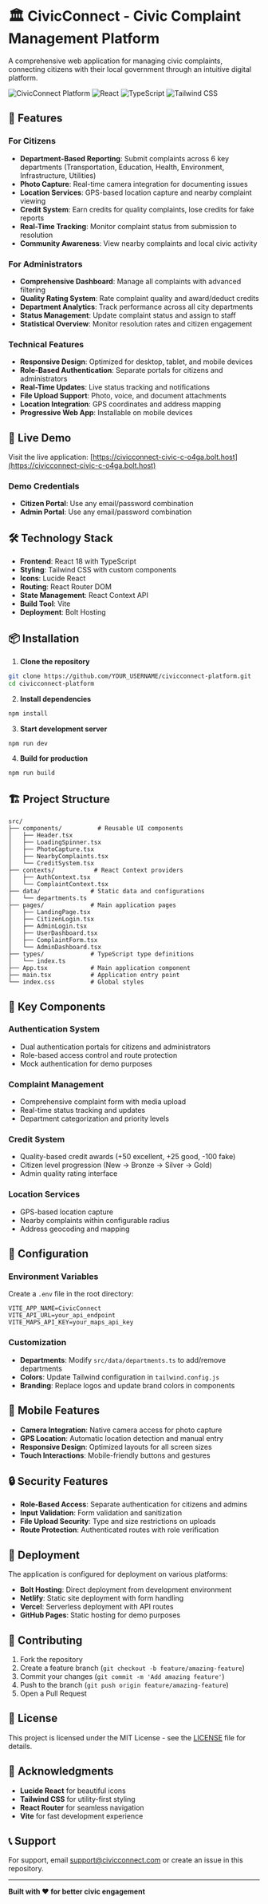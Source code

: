 # 🏛️ CivicConnect - Civic Complaint Management Platform

A comprehensive web application for managing civic complaints, connecting citizens with their local government through an intuitive digital platform.

![CivicConnect Platform](https://img.shields.io/badge/Status-Active-green)
![React](https://img.shields.io/badge/React-18.3.1-blue)
![TypeScript](https://img.shields.io/badge/TypeScript-5.5.3-blue)
![Tailwind CSS](https://img.shields.io/badge/Tailwind-3.4.1-blue)

## 🌟 Features

### For Citizens
- **Department-Based Reporting**: Submit complaints across 6 key departments (Transportation, Education, Health, Environment, Infrastructure, Utilities)
- **Photo Capture**: Real-time camera integration for documenting issues
- **Location Services**: GPS-based location capture and nearby complaint viewing
- **Credit System**: Earn credits for quality complaints, lose credits for fake reports
- **Real-Time Tracking**: Monitor complaint status from submission to resolution
- **Community Awareness**: View nearby complaints and local civic activity

### For Administrators
- **Comprehensive Dashboard**: Manage all complaints with advanced filtering
- **Quality Rating System**: Rate complaint quality and award/deduct credits
- **Department Analytics**: Track performance across all city departments
- **Status Management**: Update complaint status and assign to staff
- **Statistical Overview**: Monitor resolution rates and citizen engagement

### Technical Features
- **Responsive Design**: Optimized for desktop, tablet, and mobile devices
- **Role-Based Authentication**: Separate portals for citizens and administrators
- **Real-Time Updates**: Live status tracking and notifications
- **File Upload Support**: Photo, voice, and document attachments
- **Location Integration**: GPS coordinates and address mapping
- **Progressive Web App**: Installable on mobile devices

## 🚀 Live Demo

Visit the live application: [https://civicconnect-civic-c-o4ga.bolt.host](https://civicconnect-civic-c-o4ga.bolt.host)

### Demo Credentials
- **Citizen Portal**: Use any email/password combination
- **Admin Portal**: Use any email/password combination

## 🛠️ Technology Stack

- **Frontend**: React 18 with TypeScript
- **Styling**: Tailwind CSS with custom components
- **Icons**: Lucide React
- **Routing**: React Router DOM
- **State Management**: React Context API
- **Build Tool**: Vite
- **Deployment**: Bolt Hosting

## 📦 Installation

1. **Clone the repository**
```bash
git clone https://github.com/YOUR_USERNAME/civicconnect-platform.git
cd civicconnect-platform
```

2. **Install dependencies**
```bash
npm install
```

3. **Start development server**
```bash
npm run dev
```

4. **Build for production**
```bash
npm run build
```

## 🏗️ Project Structure

```
src/
├── components/          # Reusable UI components
│   ├── Header.tsx
│   ├── LoadingSpinner.tsx
│   ├── PhotoCapture.tsx
│   ├── NearbyComplaints.tsx
│   └── CreditSystem.tsx
├── contexts/           # React Context providers
│   ├── AuthContext.tsx
│   └── ComplaintContext.tsx
├── data/              # Static data and configurations
│   └── departments.ts
├── pages/             # Main application pages
│   ├── LandingPage.tsx
│   ├── CitizenLogin.tsx
│   ├── AdminLogin.tsx
│   ├── UserDashboard.tsx
│   ├── ComplaintForm.tsx
│   └── AdminDashboard.tsx
├── types/             # TypeScript type definitions
│   └── index.ts
├── App.tsx            # Main application component
├── main.tsx           # Application entry point
└── index.css          # Global styles
```

## 🎯 Key Components

### Authentication System
- Dual authentication portals for citizens and administrators
- Role-based access control and route protection
- Mock authentication for demo purposes

### Complaint Management
- Comprehensive complaint form with media upload
- Real-time status tracking and updates
- Department categorization and priority levels

### Credit System
- Quality-based credit awards (+50 excellent, +25 good, -100 fake)
- Citizen level progression (New → Bronze → Silver → Gold)
- Admin quality rating interface

### Location Services
- GPS-based location capture
- Nearby complaints within configurable radius
- Address geocoding and mapping

## 🔧 Configuration

### Environment Variables
Create a `.env` file in the root directory:
```env
VITE_APP_NAME=CivicConnect
VITE_API_URL=your_api_endpoint
VITE_MAPS_API_KEY=your_maps_api_key
```

### Customization
- **Departments**: Modify `src/data/departments.ts` to add/remove departments
- **Colors**: Update Tailwind configuration in `tailwind.config.js`
- **Branding**: Replace logos and update brand colors in components

## 📱 Mobile Features

- **Camera Integration**: Native camera access for photo capture
- **GPS Location**: Automatic location detection and manual entry
- **Responsive Design**: Optimized layouts for all screen sizes
- **Touch Interactions**: Mobile-friendly buttons and gestures

## 🔒 Security Features

- **Role-Based Access**: Separate authentication for citizens and admins
- **Input Validation**: Form validation and sanitization
- **File Upload Security**: Type and size restrictions on uploads
- **Route Protection**: Authenticated routes with role verification

## 🚀 Deployment

The application is configured for deployment on various platforms:

- **Bolt Hosting**: Direct deployment from development environment
- **Netlify**: Static site deployment with form handling
- **Vercel**: Serverless deployment with API routes
- **GitHub Pages**: Static hosting for demo purposes

## 🤝 Contributing

1. Fork the repository
2. Create a feature branch (`git checkout -b feature/amazing-feature`)
3. Commit your changes (`git commit -m 'Add amazing feature'`)
4. Push to the branch (`git push origin feature/amazing-feature`)
5. Open a Pull Request

## 📄 License

This project is licensed under the MIT License - see the [LICENSE](LICENSE) file for details.

## 🙏 Acknowledgments

- **Lucide React** for beautiful icons
- **Tailwind CSS** for utility-first styling
- **React Router** for seamless navigation
- **Vite** for fast development experience

## 📞 Support

For support, email support@civicconnect.com or create an issue in this repository.

---

**Built with ❤️ for better civic engagement**